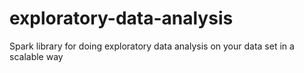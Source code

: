# exploratory-data-analysis
Spark library for doing exploratory data analysis on your data set in a scalable way
